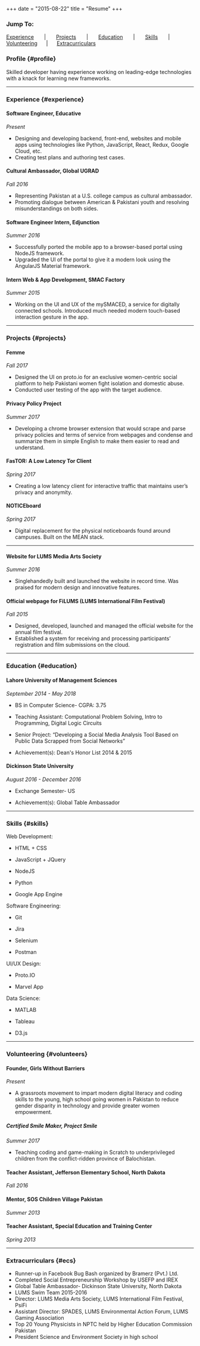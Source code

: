 +++
date = "2015-08-22"
title = "Resume"
+++

### Jump To:

[Experience](#experience) &nbsp;&nbsp;&nbsp;&nbsp;&nbsp;&nbsp;|&nbsp;&nbsp;&nbsp;&nbsp;&nbsp;&nbsp;
[Projects](#projects) &nbsp;&nbsp;&nbsp;&nbsp;&nbsp;&nbsp;|&nbsp;&nbsp;&nbsp;&nbsp;&nbsp;&nbsp;
[Education](#education) &nbsp;&nbsp;&nbsp;&nbsp;&nbsp;&nbsp;|&nbsp;&nbsp;&nbsp;&nbsp;&nbsp;&nbsp;
[Skills](#skills) &nbsp;&nbsp;&nbsp;&nbsp;&nbsp;&nbsp;|&nbsp;&nbsp;&nbsp;&nbsp;&nbsp;&nbsp;
[Volunteering](#volunteers) &nbsp;&nbsp;&nbsp;&nbsp;&nbsp;|&nbsp;&nbsp;&nbsp;&nbsp;&nbsp;
[Extracurriculars](#ecs)


### Profile {#profile}

Skilled developer having experience working on leading-edge technologies with a knack for learning new frameworks.

------

### Experience {#experience}

#### Software Engineer, Educative

*Present*

* Designing and developing backend, front-end, websites and mobile apps using technologies like Python, JavaScript, React, Redux, Google Cloud, etc.
* Creating test plans and authoring test cases.

#### Cultural Ambassador, Global UGRAD

*Fall 2016*

* Representing Pakistan at a U.S. college campus as cultural ambassador.
* Promoting dialogue between American & Pakistani youth
and resolving misunderstandings on both sides.

#### Software Engineer Intern, Edjunction

*Summer 2016*

* Successfully ported the mobile app to a browser-based portal using NodeJS framework.
* Upgraded the UI of the portal to give it a modern look using the AngularJS Material framework.

#### Intern Web & App Development, SMAC Factory

*Summer 2015*

* Working on the UI and UX of the mySMACED, a service for digitally connected schools. Introduced much needed modern touch-based interaction gesture in the app.

-------

### Projects {#projects}

#### Femme

*Fall 2017*

* Designed the UI on proto.io for an exclusive women-centric social platform to help Pakistani women fight isolation and domestic abuse.
* Conducted user testing of the app with the target audience.

#### Privacy Policy Project

*Summer 2017*

* Developing a chrome browser extension that would scrape and parse privacy policies and terms of service from webpages and condense and summarize them in simple English to make them easier to read and understand.

#### FasTOR: A Low Latency Tor Client

*Spring 2017*

* Creating a low latency client for interactive traffic that maintains user’s privacy and anonymity.

#### NOTICEboard

*Spring 2017*

* Digital replacement for the physical noticeboards found around campuses. Built on the MEAN stack.

-------

#### Website for LUMS Media Arts Society

*Summer 2016*

* Singlehandedly built and launched the website in record time. Was praised for modern design and innovative features.

#### Official webpage for FiLUMS (LUMS International Film Festival)

*Fall 2015*

* Designed, developed, launched and managed the official website for the annual film festival.
* Established a system for receiving and processing participants’ registration and film submissions on the cloud.

-------

### Education {#education}

#### Lahore University of Management Sciences
*September 2014 - May 2018*

* BS in Computer Science- CGPA: 3.75

* Teaching Assistant: Computational Problem Solving, Intro to Programming, Digital Logic Circuits

* Senior Project: “Developing a Social Media Analysis Tool Based on Public Data Scrapped from Social Networks”

* Achievement(s): Dean's Honor List 2014 & 2015


#### Dickinson State University
*August 2016 - December 2016*

* Exchange Semester- US

* Achievement(s): Global Table Ambassador

-------

### Skills {#skills}

Web Development:

* HTML + CSS

* JavaScript + JQuery

* NodeJS

* Python

* Google App Engine

Software Engineering:

* Git

* Jira

* Selenium

* Postman

UI/UX Design:

* Proto.IO

* Marvel App

Data Science:

* MATLAB

* Tableau

* D3.js

-------

### Volunteering {#volunteers}

#### Founder, Girls Without Barriers

*Present*

* A grassroots movement to impart modern digital literacy and coding skills to the young, high school going women in Pakistan to reduce gender disparity in technology and provide greater women empowerment.

##### Certified Smile Maker, Project Smile

*Summer 2017*

* Teaching coding and game-making in Scratch to underprivileged children from the conflict-ridden province of Balochistan.

#### Teacher Assistant, Jefferson Elementary School, North Dakota

*Fall 2016*

#### Mentor, SOS Children Village Pakistan

*Summer 2013*

#### Teacher Assistant, Special Education and Training Center

*Spring 2013*

-------

### Extracurriculars {#ecs}

* Runner-up in Facebook Bug Bash organized by Bramerz (Pvt.) Ltd.
* Completed Social Entrepreneurship Workshop by USEFP and IREX
* Global Table Ambassador- Dickinson State University, North Dakota
* LUMS Swim Team 2015-2016
* Director: LUMS Media Arts Society, LUMS International Film Festival, PsiFi
* Assistant Director: SPADES, LUMS Environmental Action Forum, LUMS Gaming Association
* Top 20 Young Physicists in NPTC held by Higher Education Commission Pakistan
* President Science and Environment Society in high school